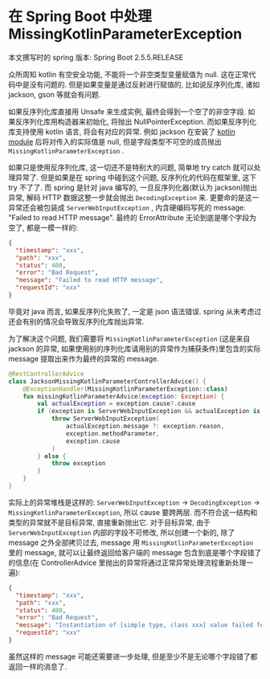 # 在 Spring Boot 中处理 MissingKotlinParameterException

本文撰写时的 spring 版本: Spring Boot 2.5.5.RELEASE

众所周知 kotlin 有空安全功能, 不能将一个非空类型变量赋值为 null. 这在正常代码中是没有问题的. 但是如果变量是通过反射进行赋值的, 比如说反序列化库, 诸如 jackson, gson 等就会有问题.

如果反序列化库直接用 Unsafe 来生成实例, 最终会得到一个空了的非空字段. 如果反序列化库用构造器来初始化, 将抛出 NullPointerException. 而如果反序列化库支持使用 kotlin 语言, 将会有对应的异常. 例如 jackson 在安装了 [kotlin module](https://github.com/FasterXML/jackson-module-kotlin) 后将对传入的实际值是 null, 但是字段类型不可空的成员抛出 `MissingKotlinParameterException` .

如果只是使用反序列化库, 这一切还不是特别大的问题, 简单地 try catch 就可以处理异常了. 但是如果是在 spring 中碰到这个问题, 反序列化的代码在框架里, 这下 try 不了了. 而 spring 是针对 java 编写的, 一旦反序列化器(默认为 jackson)抛出异常, 解码 HTTP 数据这整一步就会抛出 `DecodingException` 来. 更要命的是这一异常还会被包装成 `ServerWebInputException` , 内含硬编码写死的 message: "Failed to read HTTP message". 最终的 ErrorAttribute 无论到底是哪个字段为空了, 都是一模一样的:

```json
{
  "timestamp": "xxx",
  "path": "xxx",
  "status": 400,
  "error": "Bad Request",
  "message": "Failed to read HTTP message",
  "requestId": "xxx"
}
```

毕竟对 java 而言, 如果反序列化失败了, 一定是 json 语法错误. spring 从未考虑过还会有别的情况会导致反序列化库抛出异常.

为了解决这个问题, 我们需要将 `MissingKotlinParameterException` (这是来自 jackson 的异常, 如果使用别的序列化库请用别的异常作为捕获条件)里包含的实际 message 提取出来作为最终的异常的 message.

```kotlin
@RestControllerAdvice
class JacksonMissingKotlinParameterControllerAdvice() {
    @ExceptionHandler(MissingKotlinParameterException::class)
    fun missingKotlinParameterAdvice(exception: Exception) {
        val actualException = exception.cause?.cause
        if (exception is ServerWebInputException && actualException is MissingKotlinParameterException) {
            throw ServerWebInputException(
                actualException.message ?: exception.reason,
                exception.methodParameter,
                exception.cause
            )
        } else {
            throw exception
        }
    }
}
```

实际上的异常堆栈是这样的: `ServerWebInputException` -> `DecodingException` -> `MissingKotlinParameterException`, 所以 cause 要跨两层. 而不符合这一结构和类型的异常就不是目标异常, 直接重新抛出它. 对于目标异常, 由于 `ServerWebInputException` 内部的字段不可修改, 所以创建一个新的, 除了 message 之外全部拷贝过去, message 用 `MissingKotlinParameterException` 里的 message, 就可以让最终返回给客户端的 message 包含到底是哪个字段错了的信息(在 ControllerAdvice 里抛出的异常将通过正常异常处理流程重新处理一遍):

```json
{
  "timestamp": "xxx",
  "path": "xxx",
  "status": 400,
  "error": "Bad Request",
  "message": "Instantiation of [simple type, class xxx] value failed for JSON property xxx due to missing (therefore NULL) value for creator parameter xxx which is a non-nullable type\n at [Source: (io.netty.buffer.ByteBufInputStream); line: 1, column: 2] (through reference chain: xxx[\"xxx\"])",
  "requestId": "xxx"
}
```

虽然这样的 message 可能还需要进一步处理, 但是至少不是无论哪个字段错了都返回一样的消息了.
